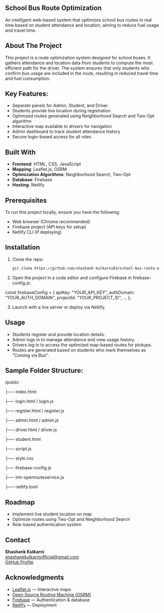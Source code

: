  ## School Bus Route Optimization

An intelligent web-based system that optimizes school bus routes in real time based on student attendance and location, aiming to reduce fuel usage and travel time.

## About The Project

This project is a route optimization system designed for school buses. It gathers attendance and location data from students to compute the most efficient path for the driver. The system ensures that only students who confirm bus usage are included in the route, resulting in reduced travel time and fuel consumption.

## Key Features:

- Separate panels for Admin, Student, and Driver
- Students provide live location during registration
- Optimized routes generated using Neighborhood Search and Two-Opt algorithm
- Interactive map available to drivers for navigation
- Admin dashboard to track student attendance history
- Secure login-based access for all roles

##  Built With

- **Frontend**: HTML, CSS, JavaScript  
- **Mapping**: Leaflet.js, OSRM  
- **Optimization Algorithms**: Neighborhood Search, Two-Opt  
- **Database**: Firebase  
- **Hosting**: Netlify

## Prerequisites

To run this project locally, ensure you have the following:

- Web browser (Chrome recommended)
- Firebase project (API keys for setup)
- Netlify CLI (if deploying)

## Installation

1. Clone the repo:
   ```bash
   git clone https://github.com/shashank-kulkarni03/school-bus-route-optimization.git

2. Open the project in a code editor and configure Firebase in firebase-config.js:

const firebaseConfig = {
  apiKey: "YOUR_API_KEY",
  authDomain: "YOUR_AUTH_DOMAIN",
  projectId: "YOUR_PROJECT_ID",
  ...
};

3. Launch with a live server or deploy via Netlify.

## Usage
- Students register and provide location details.
- Admin logs in to manage attendance and view usage history.
- Drivers log in to access the optimized map-based routes for pickups.
- Routes are generated based on students who mark themselves as "Coming via Bus".

## Sample Folder Structure:
/public

├── index.html

├── login.html / login.js

├── register.html / register.js

├── admin.html / admin.js

├── driver.html / driver.js

├── student.html

├── script.js

├── style.css

├── firebase-config.js

├── lrm-openrouteservice.js

├── netlify.toml

## Roadmap
 - Implement live student location on map
 - Optimize routes using Two-Opt and Neighborhood Search
 - Role-based authentication system

## Contact

**Shashank Kulkarni**  
 shashankkulkarniofficial@gmail.com  
 [GitHub Profile](https://github.com/shashank-kulkarni03)

## Acknowledgments

- [Leaflet.js](https://leafletjs.com/) — Interactive maps  
- [Open Source Routing Machine (OSRM)](http://project-osrm.org/)  
- [Firebase](https://firebase.google.com/) — Authentication & database  
- [Netlify](https://www.netlify.com/) — Deployment  
